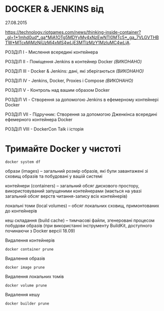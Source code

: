 # DOCKER & JENKINS від 
27.08.2015

https://technology.riotgames.com/news/thinking-inside-container?_gl=1*1mhd0ud*_ga*MjA1OTg5MDYyMy4xNzEwNTI0MTc5*_ga_7VLGVTHBTW*MTcxMjMzNjUzMi4xMS4wLjE3MTIzMzY1MzIuMC4wLjA.

РОЗДІЛ I - Мислення всередині контейнера

РОЗДІЛ II - Поміщення Jenkins в контейнер Docker _(ВИКОНАНО)_

РОЗДІЛ III - Docker & Jenkins: дані, які зберігаються _(ВИКОНАНО)_

РОЗДІЛ IV - Jenkins, Docker, Proxies і Compose _(ВИКОНАНО)_

РОЗДІЛ V - Контроль над вашим образом Docker 

РОЗДІЛ VI - Створення за допомогою Jenkins в ефемерному контейнері Docker

РОЗДІЛ VII - Підручник: Створення за допомогою Дженкінса всередині ефемерного контейнера Docker 

РОЗДІЛ VIII - DockerCon Talk і історія 

# Тримайте Docker у чистоті

    docker system df

образи (images) – загальний розмір образів, які були завантажені зі сховищ образів та побудовані у вашій системі

контейнери (containers) – загальний обсяг дискового простору, використовуваний запущеними контейнерами (мається на увазі загальний обсяг верств читання-запису всіх контейнерів)

локальні томи (local volumes) – обсяг локальних сховищ, примонтованих до контейнерів

кеш складання (build cache) – тимчасові файли, згенеровані процесом побудови образів (при використанні інструменту BuildKit, доступного починаючи з Docker версії 18.09)

Видалення контейнерів

    docker container prune

Видалення образів

    docker image prune

Видалення локальних томів

    docker volume prune

Видалення кешу

    docker builder prune